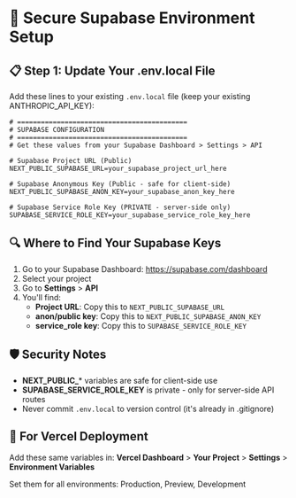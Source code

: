# 🔐 Secure Supabase Environment Setup

## 📋 Step 1: Update Your .env.local File

Add these lines to your existing `.env.local` file (keep your existing ANTHROPIC_API_KEY):

```env
# ===========================================
# SUPABASE CONFIGURATION
# ===========================================
# Get these values from your Supabase Dashboard > Settings > API

# Supabase Project URL (Public)
NEXT_PUBLIC_SUPABASE_URL=your_supabase_project_url_here

# Supabase Anonymous Key (Public - safe for client-side)
NEXT_PUBLIC_SUPABASE_ANON_KEY=your_supabase_anon_key_here

# Supabase Service Role Key (PRIVATE - server-side only)
SUPABASE_SERVICE_ROLE_KEY=your_supabase_service_role_key_here
```

## 🔍 Where to Find Your Supabase Keys

1. Go to your Supabase Dashboard: https://supabase.com/dashboard
2. Select your project
3. Go to **Settings** > **API**
4. You'll find:
   - **Project URL**: Copy this to `NEXT_PUBLIC_SUPABASE_URL`
   - **anon/public key**: Copy this to `NEXT_PUBLIC_SUPABASE_ANON_KEY`
   - **service_role key**: Copy this to `SUPABASE_SERVICE_ROLE_KEY`

## 🛡️ Security Notes

- **NEXT_PUBLIC_*** variables are safe for client-side use
- **SUPABASE_SERVICE_ROLE_KEY** is private - only for server-side API routes
- Never commit `.env.local` to version control (it's already in .gitignore)

## 🚀 For Vercel Deployment

Add these same variables in:
**Vercel Dashboard** > **Your Project** > **Settings** > **Environment Variables**

Set them for all environments: Production, Preview, Development 